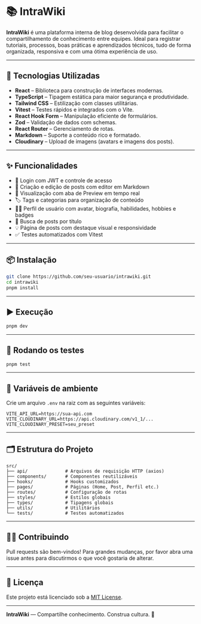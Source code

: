 # 📚 IntraWiki

**IntraWiki** é uma plataforma interna de blog desenvolvida para facilitar o compartilhamento de conhecimento entre equipes. Ideal para registrar tutoriais, processos, boas práticas e aprendizados técnicos, tudo de forma organizada, responsiva e com uma ótima experiência de uso.

---

## 🚀 Tecnologias Utilizadas

- **React** – Biblioteca para construção de interfaces modernas.
- **TypeScript** – Tipagem estática para maior segurança e produtividade.
- **Tailwind CSS** – Estilização com classes utilitárias.
- **Vitest** – Testes rápidos e integrados com o Vite.
- **React Hook Form** – Manipulação eficiente de formulários.
- **Zod** – Validação de dados com schemas.
- **React Router** – Gerenciamento de rotas.
- **Markdown** – Suporte a conteúdo rico e formatado.
- **Cloudinary** – Upload de imagens (avatars e imagens dos posts).

---

## ✨ Funcionalidades

- 🔐 Login com JWT e controle de acesso
- 📝 Criação e edição de posts com editor em Markdown
- 👀 Visualização com aba de Preview em tempo real
- 🏷️ Tags e categorias para organização de conteúdo
- 🙋‍♂️ Perfil de usuário com avatar, biografia, habilidades, hobbies e badges
- 🔎 Busca de posts por título
- 💡 Página de posts com destaque visual e responsividade
- ✅ Testes automatizados com Vitest

---

## 📦 Instalação

```bash
git clone https://github.com/seu-usuario/intrawiki.git
cd intrawiki
pnpm install
```

---

## ▶️ Execução

```bash
pnpm dev
```

---

## 🧪 Rodando os testes

```bash
pnpm test
```

---

## 🔧 Variáveis de ambiente

Crie um arquivo `.env` na raiz com as seguintes variáveis:

```
VITE_API_URL=https://sua-api.com
VITE_CLOUDINARY_URL=https://api.cloudinary.com/v1_1/...
VITE_CLOUDINARY_PRESET=seu_preset
```

---

## 🗂️ Estrutura do Projeto

```
src/
├── api/              # Arquivos de requisição HTTP (axios)
├── components/       # Componentes reutilizáveis
├── hooks/            # Hooks customizados
├── pages/            # Páginas (Home, Post, Perfil etc.)
├── routes/           # Configuração de rotas
├── styles/           # Estilos globais
├── types/            # Tipagens globais
├── utils/            # Utilitários
└── tests/            # Testes automatizados
```

---

## 🧑‍💻 Contribuindo

Pull requests são bem-vindos! Para grandes mudanças, por favor abra uma issue antes para discutirmos o que você gostaria de alterar.

---

## 📄 Licença

Este projeto está licenciado sob a [MIT License](LICENSE).

---

**IntraWiki** — Compartilhe conhecimento. Construa cultura. 🚀